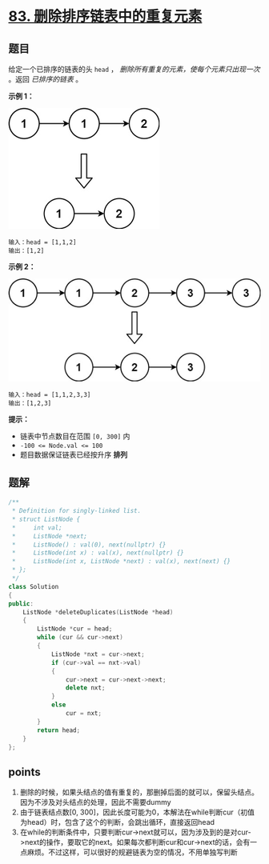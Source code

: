 # [83. 删除排序链表中的重复元素](https://leetcode.cn/problems/remove-duplicates-from-sorted-list/)



## 题目

给定一个已排序的链表的头 `head` ， *删除所有重复的元素，使每个元素只出现一次* 。返回 *已排序的链表* 。

 

**示例 1：**

![img](./assets/list1.jpg)

```
输入：head = [1,1,2]
输出：[1,2]
```

**示例 2：**

![img](./assets/list2.jpg)

```
输入：head = [1,1,2,3,3]
输出：[1,2,3]
```

 

**提示：**

- 链表中节点数目在范围 `[0, 300]` 内
- `-100 <= Node.val <= 100`
- 题目数据保证链表已经按升序 **排列**



## 题解

```cpp
/**
 * Definition for singly-linked list.
 * struct ListNode {
 *     int val;
 *     ListNode *next;
 *     ListNode() : val(0), next(nullptr) {}
 *     ListNode(int x) : val(x), next(nullptr) {}
 *     ListNode(int x, ListNode *next) : val(x), next(next) {}
 * };
 */
class Solution
{
public:
    ListNode *deleteDuplicates(ListNode *head)
    {
        ListNode *cur = head;
        while (cur && cur->next)
        {
            ListNode *nxt = cur->next;
            if (cur->val == nxt->val)
            {
                cur->next = cur->next->next;
                delete nxt;
            }
            else
                cur = nxt;
        }
        return head;
    }
};
```





##  points

1. 删除的时候，如果头结点的值有重复的，那删掉后面的就可以，保留头结点。因为不涉及对头结点的处理，因此不需要dummy
2. 由于链表结点数[0, 300]，因此长度可能为0，本解法在while判断cur（初值为head）时，包含了这个的判断，会跳出循环，直接返回head
3. 在while的判断条件中，只要判断cur->next就可以，因为涉及到的是对cur->next的操作，要取它的next。如果每次都判断cur和cur->next的话，会有一点麻烦。不过这样，可以很好的规避链表为空的情况，不用单独写判断